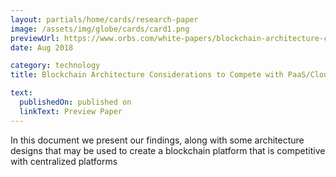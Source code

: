 ```yaml
---
layout: partials/home/cards/research-paper
image: /assets/img/globe/cards/card1.png
previewUrl: https://www.orbs.com/white-papers/blockchain-architecture-considerations-to-compete-with-paas-cloud-services/
date: Aug 2018

category: technology
title: Blockchain Architecture Considerations to Compete with PaaS/Cloud Services

text:
  publishedOn: published on
  linkText: Preview Paper
---
```


In this document we present our findings, along with some architecture designs that may be used to create a blockchain platform that is competitive with centralized platforms

